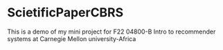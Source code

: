 # ScietificPaperCBRS
This is a demo of my mini project for F22 04800-B Intro to recommender systems at Carnegie Mellon university-Africa
